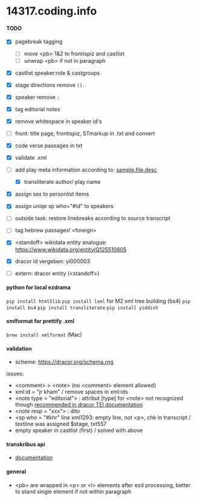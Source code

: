 # 14317.coding.info
#### TODO
- [x] pagebreak tagging
   - [ ] move \<pb> 1&2 to frontispiz and castlist
   - [ ] unwrap \<pb> if not in paragraph
- [x] castlist speaker:role & castgroups
- [x] stage directions remove `().`
- [x] speaker remove `:`
- [x] tag editorial notes
- [x] remove whitespace in speaker id's
- [ ] front: title page, frontispiz, STmarkup in .txt and convert
- [x] code verse passages in txt
- [x] validate .xml
- [ ] add play meta information according to: [sample.file.desc](TEI/sample.filedesc.xml)
  - [x] transliterate author/ play name
- [x] assign sex to personlist items
- [x] assign uniqe sp who="#id" to speakers
- [ ] outside task: restore linebreaks according to source transcript
- [ ] tag hebrew passages! \<foreign>
- [x] \<standoff> wikidata entity analogue: <https://www.wikidata.org/entity/Q125510805>
- [x] dracor id vergeben: yi000003
- [ ] extern: dracor entity (\<standoff>)


#### python for local ezdrama
`pip install html5lib`
`pip install lxml` for M2 xml tree building (bs4)
`pip install bs4`
`pip install transliterate`
`pip install yiddish`

#### xmlformat for prettify .xml
`brew install xmlformat` (Mac)

#### validation
- scheme: <https://dracor.org/schema.rng>

issues:
- \<comment> > \<note> (no \<comment> element allowed)
- xml:id = "jr kham" / remove spaces in xml:ids
- \<note type = "editorial"> : attribut [type] for \<note> not recognized though [recommended in dracor TEI documentation](https://dracor.org/doc/odd#TEI.note)
- \<note resp = "xxx"> : dito
- \<sp who = "#khr" line xml1293: empty line, not \<p>, chk in transcript /  textline was assigned $stage, txt557
- empty speaker in castlist (first) / solved with above

#### transkribus api
- [documentation](https://readcoop.eu/transkribus/docu/rest-api/)

#### general
- \<pb> are wrapped in \<p> or \<l> elements after ezd processing, better to stand single element if not within paragraph
